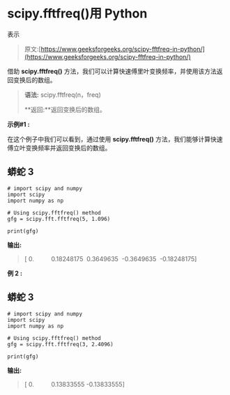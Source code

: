 # scipy.fftfreq()用 Python

表示

> 原文:[https://www.geeksforgeeks.org/scipy-fftfreq-in-python/](https://www.geeksforgeeks.org/scipy-fftfreq-in-python/)

借助 **scipy.fftfreq()** 方法，我们可以计算快速傅里叶变换频率，并使用该方法返回变换后的数组。

> **语法:** scipy.fftfreq(n，freq)
> 
> **返回:**返回变换后的数组。

**示例#1 :**

在这个例子中我们可以看到，通过使用 **scipy.fftfreq()** 方法，我们能够计算快速傅立叶变换频率并返回变换后的数组。

## 蟒蛇 3

```
# import scipy and numpy
import scipy
import numpy as np

# Using scipy.fftfreq() method
gfg = scipy.fft.fftfreq(5, 1.096)

print(gfg)
```

**输出:**

> [ 0\.          0.18248175  0.3649635  -0.3649635  -0.18248175]

**例 2 :**

## 蟒蛇 3

```
# import scipy and numpy
import scipy
import numpy as np

# Using scipy.fftfreq() method
gfg = scipy.fft.fftfreq(3, 2.4096)

print(gfg)
```

**输出:**

> [ 0\.          0.13833555 -0.13833555]